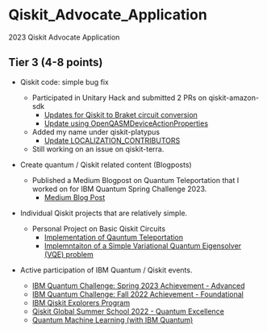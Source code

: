 # Qiskit_Advocate_Application
2023 Qiskit Advocate Application

## Tier 3 (4-8 points)

- Qiskit code: simple bug fix
	- Participated in Unitary Hack and submitted 2 PRs on qiskit-amazon-sdk 
		- [Updates for Qiskit to Braket circuit conversion](https://github.com/qiskit-community/qiskit-braket-provider/pull/97)
		- [Update using OpenQASMDeviceActionProperties](https://github.com/qiskit-community/qiskit-braket-provider/pull/98)
	- Added my name under qiskit-platypus
		- [Update LOCALIZATION_CONTRIBUTORS](https://github.com/Qiskit/platypus/pull/2105)
	- Still working on an issue on qiskit-terra. 
    
- Create quantum / Qiskit related content (Blogposts)
  - Published a Medium Blogpost on Quantum Teleportation that I worked on for IBM Quantum Spring Challenge 2023.
  	- [Medium Blog Post]()

- Individual Qiskit projects that are relatively simple.
    - Personal Project on Basic Qiskit Circuits 
        - [Implementation of Qauntum Teleportation](https://github.com/urihan/Quantum_Computing/blob/main/Qiskit/Algorithms/Teleportation.ipynb)
        - [Implemntaiton of a Simple Variational Quantum Eigensolver (VQE) problem]()

- Active participation of IBM Quantum / Qiskit events.
    - [IBM Quantum Challenge: Spring 2023 Achievement - Advanced](https://www.credly.com/badges/6a8e45a2-9c54-44d8-894a-f3e2e802d2af/public_url)
    - [IBM Quantum Challenge: Fall 2022 Achievement - Foundational](https://www.credly.com/badges/0f1bf304-6df8-458d-9126-23f21d79992d/public_url)
    - [IBM Qiskit Explorers Program](https://drive.google.com/file/d/1X-9YZuWGuyp7thG7uYiDTEG1Xfvo3Go2/view)
    - [Qiskit Global Summer School 2022 - Quantum Excellence](https://www.credly.com/badges/1023e4bd-0e30-4c69-ada9-af32a0b61005)
    - [Quantum Machine Learning (with IBM Quantum)](https://open.hpi.de/verify/xuder-nohot-rimad-sobid-gizyv)

